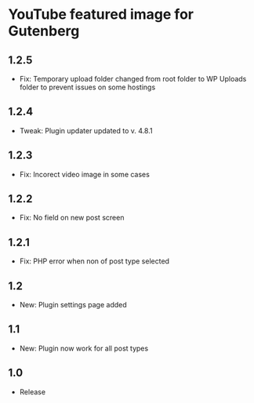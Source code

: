 YouTube featured image for Gutenberg
====================================

1.2.5
-----
- Fix: Temporary upload folder changed from root folder to WP Uploads folder to prevent issues on some hostings

1.2.4
-----
- Tweak: Plugin updater updated to v. 4.8.1

1.2.3
-----
- Fix: Incorect video image in some cases

1.2.2
-----
- Fix: No field on new post screen

1.2.1
-----
- Fix: PHP error when non of post type selected

1.2
-----
- New: Plugin settings page added

1.1
-----
- New: Plugin now work for all post types

1.0
-----
- Release